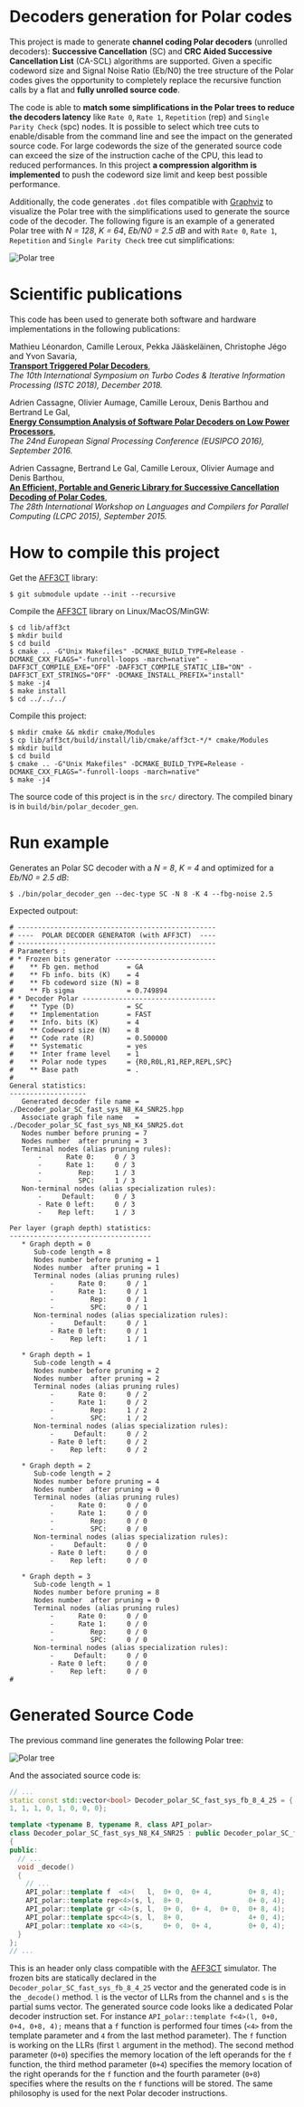 # Decoders generation for Polar codes

This project is made to generate **channel coding Polar decoders** (unrolled
decoders): **Successive Cancellation** (SC) and **CRC Aided Successive
Cancellation List** (CA-SCL) algorithms are supported. Given a specific codeword
size and Signal Noise Ratio (Eb/N0) the tree structure of the Polar codes gives
the opportunity to completely replace the recursive function calls by a flat and
**fully unrolled source code**.

The code is able to **match some simplifications in the Polar trees to reduce
the decoders latency** like ``Rate 0``, ``Rate 1``, ``Repetition`` (rep) and
``Single Parity Check`` (spc) nodes. It is possible to select which tree cuts to
enable/disable from the command line and see the impact on the generated source
code. For large codewords the size of the generated source code can exceed the
size of the instruction cache of the CPU, this lead to reduced performances. In
this project **a compression algorithm is implemented** to push the codeword
size limit and keep best possible performance.

Additionally, the code generates ``.dot`` files compatible with
[Graphviz](https://www.graphviz.org/) to visualize the Polar tree with the
simplifications used to generate the source code of the decoder. The following
figure is an example of a generated Polar tree with *N = 128*, *K = 64*,
*Eb/N0 = 2.5 dB* and with ``Rate 0``, ``Rate 1``, ``Repetition`` and ``Single
Parity Check`` tree cut simplifications:

![Polar tree](img/polar_tree_(128,64)_(2.5dB)_(r0,r1,rep,spc).svg)

# Scientific publications

This code has been used to generate both software and hardware implementations
in the following publications:

Mathieu Léonardon, Camille Leroux, Pekka Jääskeläinen, Christophe Jégo and Yvon Savaria,  
[**Transport Triggered Polar Decoders**](https://doi.org/10.1109/ISTC.2018.8625310),  
*The 10th International Symposium on Turbo Codes & Iterative Information Processing (ISTC 2018), December 2018.*


Adrien Cassagne, Olivier Aumage, Camille Leroux, Denis Barthou and Bertrand Le Gal,  
[**Energy Consumption Analysis of Software Polar Decoders on Low Power Processors**](https://doi.org/10.1109/EUSIPCO.2016.7760327),  
*The 24nd European Signal Processing Conference (EUSIPCO 2016), September 2016.*


Adrien Cassagne, Bertrand Le Gal, Camille Leroux, Olivier Aumage and Denis Barthou,  
[**An Efficient, Portable and Generic Library for Successive Cancellation Decoding of Polar Codes**](https://doi.org/10.1007/978-3-319-29778-1_19),  
*The 28th International Workshop on Languages and Compilers for Parallel Computing (LCPC 2015), September 2015.*

# How to compile this project

Get the [AFF3CT](https://github.com/aff3ct/aff3ct) library:

    $ git submodule update --init --recursive

Compile the [AFF3CT](https://github.com/aff3ct/aff3ct) library on Linux/MacOS/MinGW:

    $ cd lib/aff3ct
    $ mkdir build
    $ cd build
    $ cmake .. -G"Unix Makefiles" -DCMAKE_BUILD_TYPE=Release -DCMAKE_CXX_FLAGS="-funroll-loops -march=native" -DAFF3CT_COMPILE_EXE="OFF" -DAFF3CT_COMPILE_STATIC_LIB="ON" -DAFF3CT_EXT_STRINGS="OFF" -DCMAKE_INSTALL_PREFIX="install"
    $ make -j4
    $ make install
    $ cd ../../../

Compile this project:

    $ mkdir cmake && mkdir cmake/Modules
    $ cp lib/aff3ct/build/install/lib/cmake/aff3ct-*/* cmake/Modules
    $ mkdir build
    $ cd build
    $ cmake .. -G"Unix Makefiles" -DCMAKE_BUILD_TYPE=Release -DCMAKE_CXX_FLAGS="-funroll-loops -march=native"
    $ make -j4

The source code of this project is in the `src/` directory.
The compiled binary is in `build/bin/polar_decoder_gen`.

# Run example

Generates an Polar SC decoder with a *N = 8*, *K = 4* and optimized for a *Eb/N0 = 2.5 dB*:

    $ ./bin/polar_decoder_gen --dec-type SC -N 8 -K 4 --fbg-noise 2.5

Expected outpout:

    # -------------------------------------------------
    # ----  POLAR DECODER GENERATOR (with AFF3CT)  ----
    # -------------------------------------------------
    # Parameters :
    # * Frozen bits generator -------------------------
    #    ** Fb gen. method       = GA
    #    ** Fb info. bits (K)    = 4
    #    ** Fb codeword size (N) = 8
    #    ** Fb sigma             = 0.749894
    # * Decoder Polar ---------------------------------
    #    ** Type (D)             = SC
    #    ** Implementation       = FAST
    #    ** Info. bits (K)       = 4
    #    ** Codeword size (N)    = 8
    #    ** Code rate (R)        = 0.500000
    #    ** Systematic           = yes
    #    ** Inter frame level    = 1
    #    ** Polar node types     = {R0,R0L,R1,REP,REPL,SPC}
    #    ** Base path            = .
    #
    General statistics:
    -------------------
       Generated decoder file name = ./Decoder_polar_SC_fast_sys_N8_K4_SNR25.hpp
       Associate graph file name   = ./Decoder_polar_SC_fast_sys_N8_K4_SNR25.dot
       Nodes number before pruning = 7
       Nodes number  after pruning = 3
       Terminal nodes (alias pruning rules):
           -      Rate 0:     0 / 3
           -      Rate 1:     0 / 3
           -         Rep:     1 / 3
           -         SPC:     1 / 3
       Non-terminal nodes (alias specialization rules):
           -     Default:     0 / 3
           - Rate 0 left:     0 / 3
           -    Rep left:     1 / 3

    Per layer (graph depth) statistics:
    -----------------------------------
       * Graph depth = 0
          Sub-code length = 8
          Nodes number before pruning = 1
          Nodes number  after pruning = 1
          Terminal nodes (alias pruning rules)
              -      Rate 0:     0 / 1
              -      Rate 1:     0 / 1
              -         Rep:     0 / 1
              -         SPC:     0 / 1
          Non-terminal nodes (alias specialization rules):
              -     Default:     0 / 1
              - Rate 0 left:     0 / 1
              -    Rep left:     1 / 1

       * Graph depth = 1
          Sub-code length = 4
          Nodes number before pruning = 2
          Nodes number  after pruning = 2
          Terminal nodes (alias pruning rules)
              -      Rate 0:     0 / 2
              -      Rate 1:     0 / 2
              -         Rep:     1 / 2
              -         SPC:     1 / 2
          Non-terminal nodes (alias specialization rules):
              -     Default:     0 / 2
              - Rate 0 left:     0 / 2
              -    Rep left:     0 / 2

       * Graph depth = 2
          Sub-code length = 2
          Nodes number before pruning = 4
          Nodes number  after pruning = 0
          Terminal nodes (alias pruning rules)
              -      Rate 0:     0 / 0
              -      Rate 1:     0 / 0
              -         Rep:     0 / 0
              -         SPC:     0 / 0
          Non-terminal nodes (alias specialization rules):
              -     Default:     0 / 0
              - Rate 0 left:     0 / 0
              -    Rep left:     0 / 0

       * Graph depth = 3
          Sub-code length = 1
          Nodes number before pruning = 8
          Nodes number  after pruning = 0
          Terminal nodes (alias pruning rules)
              -      Rate 0:     0 / 0
              -      Rate 1:     0 / 0
              -         Rep:     0 / 0
              -         SPC:     0 / 0
          Non-terminal nodes (alias specialization rules):
              -     Default:     0 / 0
              - Rate 0 left:     0 / 0
              -    Rep left:     0 / 0
    #

# Generated Source Code

The previous command line generates the following Polar tree:

![Polar tree](img/polar_tree_(8,4)_(2.5dB)_(rep,spc).svg)

And the associated source code is:

```cpp
// ...
static const std::vector<bool> Decoder_polar_SC_fast_sys_fb_8_4_25 = {
1, 1, 1, 0, 1, 0, 0, 0};

template <typename B, typename R, class API_polar>
class Decoder_polar_SC_fast_sys_N8_K4_SNR25 : public Decoder_polar_SC_fast_sys<B, R, API_polar>
{
public:
  // ...
  void _decode()
  {
    // ...
    API_polar::template f  <4>(   l,  0+ 0,  0+ 4,         0+ 8, 4);
    API_polar::template rep<4>(s, l,  8+ 0,                0+ 0, 4);
    API_polar::template gr <4>(s, l,  0+ 0,  0+ 4,  0+ 0,  0+ 8, 4);
    API_polar::template spc<4>(s, l,  8+ 0,                4+ 0, 4);
    API_polar::template xo <4>(s,     0+ 0,  0+ 4,         0+ 0, 4);
  }
};
// ...
```

This is an header only class compatible with the
[AFF3CT](https://github.com/aff3ct/aff3ct) simulator. The frozen bits are
statically declared in the ``Decoder_polar_SC_fast_sys_fb_8_4_25`` vector
and the generated code is in the ``_decode()`` method. ``l`` is the vector of
LLRs from the channel and ``s`` is the partial sums vector. The generated source
code looks like a dedicated Polar decoder instruction set. For instance
``API_polar::template f<4>(l, 0+0, 0+4, 0+8, 4);`` means that a ``f``
function is performed four times (``<4>`` from the template parameter and
``4`` from the last method parameter). The ``f`` function is working on the LLRs
(first ``l`` argument in the method). The second method parameter (``0+0``)
specifies the memory location of the left operands for the ``f`` function, the
third method parameter (``0+4``) specifies the memory location of the right
operands for the ``f`` function and the fourth parameter (``0+8``) specifies
where the results on the ``f`` functions will be stored. The same philosophy is
used for the next Polar decoder instructions.
